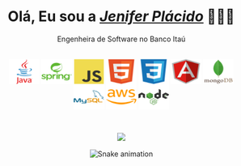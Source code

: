 <div>
  <h1 align="center">Olá, Eu sou a <a href="https://www.linkedin.com/in/jenifer-pl%C3%A1cido-00b5611ab/"><i>Jenifer Plácido</i></a> 👩🏾‍💻</h1>
  <p align="center">Engenheira de Software no Banco Itaú
<!-- <div align="center">
  <a href="https://github.com/jeniferplacido">
    <img height="150em" src="https://github-readme-stats.vercel.app/api?username=jeniferplacido&count_private=true&include_all_commits=true&show_icons=true&theme=dracula&hide_border=false&show_owner=true"/>
    <img height="150em" src="https://github-readme-stats.vercel.app/api/top-langs/?username=jeniferplacido&theme=dracula&hide_border=false&&layout=compact"/>
  </a>
</div> -->
<div align="center" valign="top"><br>
  <img align="center" alt="Java" height="50" width="60" src="https://raw.githubusercontent.com/devicons/devicon/master/icons/java/java-original-wordmark.svg">
  <img align="center" alt="Spring" height="50" width="60" src="https://raw.githubusercontent.com/devicons/devicon/master/icons/spring/spring-original-wordmark.svg">
  <img align="center" alt="Javascript" height="50" width="60" src="https://raw.githubusercontent.com/devicons/devicon/master/icons/javascript/javascript-original.svg">
  <img align="center" alt="HTML" height="50" width="60" src="https://raw.githubusercontent.com/devicons/devicon/master/icons/html5/html5-original.svg">
  <img align="center" alt="CSS" height="50" width="60" src="https://raw.githubusercontent.com/devicons/devicon/master/icons/css3/css3-original.svg">
  <img align="center" alt="Angular" height="50" width="60" src="https://raw.githubusercontent.com/devicons/devicon/master/icons/angularjs/angularjs-original.svg">
  <img align="center" alt="MongoDB" height="50" width="60" src="https://raw.githubusercontent.com/devicons/devicon/master/icons/mongodb/mongodb-original-wordmark.svg">
  <img align="center" alt="MySql" height="50" width="60" src="https://raw.githubusercontent.com/devicons/devicon/master/icons/mysql/mysql-original-wordmark.svg">
   <img align="center" alt="AWS" height="50" width="60" src="https://raw.githubusercontent.com/devicons/devicon/master/icons/amazonwebservices/amazonwebservices-plain-wordmark.svg">
   <img align="center" alt="Node" height="50" width="60" src="https://raw.githubusercontent.com/devicons/devicon/55609aa5bd817ff167afce0d965585c92040787a/icons/nodejs/nodejs-original-wordmark.svg">

</div><br>
  
  ##
 
<div align="center"> 
  <a href="https://www.linkedin.com/in/jenifer-pl%C3%A1cido-00b5611ab/" target="_blank"><img src="https://img.shields.io/badge/-LinkedIn-%230077B5?style=for-the-badge&logo=linkedin&logoColor=white" target="_blank"></a> 
 
</div>
  
  <div align="center">
  
  ![Snake animation](https://github.com/danielbped/danielbped/blob/output/github-contribution-grid-snake.svg)
  
</div>
